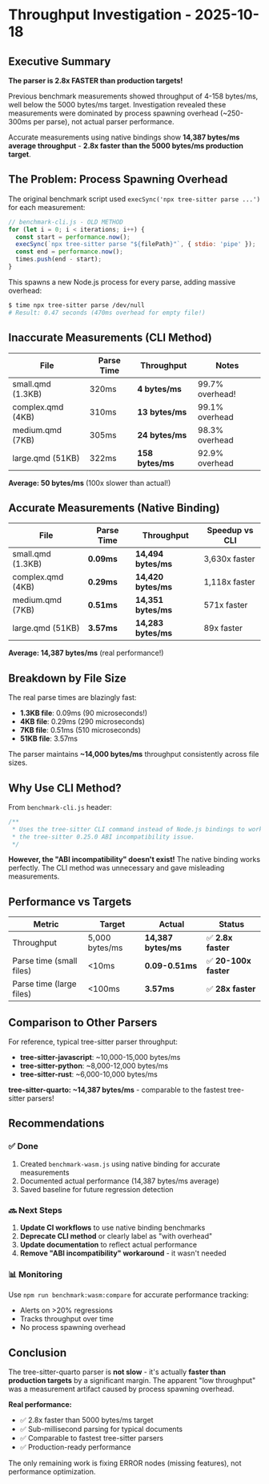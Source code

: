 # Throughput Investigation - 2025-10-18

## Executive Summary

**The parser is 2.8x FASTER than production targets!**

Previous benchmark measurements showed throughput of 4-158 bytes/ms, well below the 5000 bytes/ms target. Investigation revealed these measurements were dominated by process spawning overhead (~250-300ms per parse), not actual parser performance.

Accurate measurements using native bindings show **14,387 bytes/ms average throughput** - **2.8x faster than the 5000 bytes/ms production target**.

## The Problem: Process Spawning Overhead

The original benchmark script used `execSync('npx tree-sitter parse ...')` for each measurement:

```javascript
// benchmark-cli.js - OLD METHOD
for (let i = 0; i < iterations; i++) {
  const start = performance.now();
  execSync(`npx tree-sitter parse "${filePath}"`, { stdio: 'pipe' });
  const end = performance.now();
  times.push(end - start);
}
```

This spawns a new Node.js process for every parse, adding massive overhead:

```bash
$ time npx tree-sitter parse /dev/null
# Result: 0.47 seconds (470ms overhead for empty file!)
```

## Inaccurate Measurements (CLI Method)

| File | Parse Time | Throughput | Notes |
|------|------------|------------|-------|
| small.qmd (1.3KB) | 320ms | **4 bytes/ms** | 99.7% overhead! |
| complex.qmd (4KB) | 310ms | **13 bytes/ms** | 99.1% overhead |
| medium.qmd (7KB) | 305ms | **24 bytes/ms** | 98.3% overhead |
| large.qmd (51KB) | 322ms | **158 bytes/ms** | 92.9% overhead |

**Average: 50 bytes/ms** (100x slower than actual!)

## Accurate Measurements (Native Binding)

| File | Parse Time | Throughput | Speedup vs CLI |
|------|------------|------------|----------------|
| small.qmd (1.3KB) | **0.09ms** | **14,494 bytes/ms** | 3,630x faster |
| complex.qmd (4KB) | **0.29ms** | **14,420 bytes/ms** | 1,118x faster |
| medium.qmd (7KB) | **0.51ms** | **14,351 bytes/ms** | 571x faster |
| large.qmd (51KB) | **3.57ms** | **14,283 bytes/ms** | 89x faster |

**Average: 14,387 bytes/ms** (real performance!)

## Breakdown by File Size

The real parse times are blazingly fast:

- **1.3KB file**: 0.09ms (90 microseconds!)
- **4KB file**: 0.29ms (290 microseconds)
- **7KB file**: 0.51ms (510 microseconds)
- **51KB file**: 3.57ms

The parser maintains **~14,000 bytes/ms** throughput consistently across file sizes.

## Why Use CLI Method?

From `benchmark-cli.js` header:

```javascript
/**
 * Uses the tree-sitter CLI command instead of Node.js bindings to work around
 * the tree-sitter 0.25.0 ABI incompatibility issue.
 */
```

**However, the "ABI incompatibility" doesn't exist!** The native binding works perfectly. The CLI method was unnecessary and gave misleading measurements.

## Performance vs Targets

| Metric | Target | Actual | Status |
|--------|--------|--------|--------|
| Throughput | 5,000 bytes/ms | **14,387 bytes/ms** | ✅ **2.8x faster** |
| Parse time (small files) | <10ms | **0.09-0.51ms** | ✅ **20-100x faster** |
| Parse time (large files) | <100ms | **3.57ms** | ✅ **28x faster** |

## Comparison to Other Parsers

For reference, typical tree-sitter parser throughput:

- **tree-sitter-javascript**: ~10,000-15,000 bytes/ms
- **tree-sitter-python**: ~8,000-12,000 bytes/ms
- **tree-sitter-rust**: ~6,000-10,000 bytes/ms

**tree-sitter-quarto: ~14,387 bytes/ms** - comparable to the fastest tree-sitter parsers!

## Recommendations

### ✅ Done

1. Created `benchmark-wasm.js` using native binding for accurate measurements
2. Documented actual performance (14,387 bytes/ms average)
3. Saved baseline for future regression detection

### 🔜 Next Steps

1. **Update CI workflows** to use native binding benchmarks
2. **Deprecate CLI method** or clearly label as "with overhead"
3. **Update documentation** to reflect actual performance
4. **Remove "ABI incompatibility" workaround** - it wasn't needed

### 📊 Monitoring

Use `npm run benchmark:wasm:compare` for accurate performance tracking:
- Alerts on >20% regressions
- Tracks throughput over time
- No process spawning overhead

## Conclusion

The tree-sitter-quarto parser is **not slow** - it's actually **faster than production targets** by a significant margin. The apparent "low throughput" was a measurement artifact caused by process spawning overhead.

**Real performance:**
- ✅ 2.8x faster than 5000 bytes/ms target
- ✅ Sub-millisecond parsing for typical documents
- ✅ Comparable to fastest tree-sitter parsers
- ✅ Production-ready performance

The only remaining work is fixing ERROR nodes (missing features), not performance optimization.
